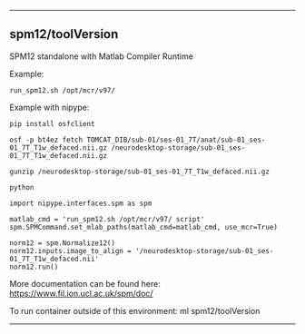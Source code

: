 
----------------------------------
## spm12/toolVersion ##
SPM12 standalone with Matlab Compiler Runtime

Example:
```
run_spm12.sh /opt/mcr/v97/
```

Example with nipype:
```
pip install osfclient

osf -p bt4ez fetch TOMCAT_DIB/sub-01/ses-01_7T/anat/sub-01_ses-01_7T_T1w_defaced.nii.gz /neurodesktop-storage/sub-01_ses-01_7T_T1w_defaced.nii.gz

gunzip /neurodesktop-storage/sub-01_ses-01_7T_T1w_defaced.nii.gz 

python
```
```
import nipype.interfaces.spm as spm

matlab_cmd = 'run_spm12.sh /opt/mcr/v97/ script'
spm.SPMCommand.set_mlab_paths(matlab_cmd=matlab_cmd, use_mcr=True)

norm12 = spm.Normalize12()
norm12.inputs.image_to_align = '/neurodesktop-storage/sub-01_ses-01_7T_T1w_defaced.nii'
norm12.run()
```

More documentation can be found here: https://www.fil.ion.ucl.ac.uk/spm/doc/

To run container outside of this environment: ml spm12/toolVersion

----------------------------------
